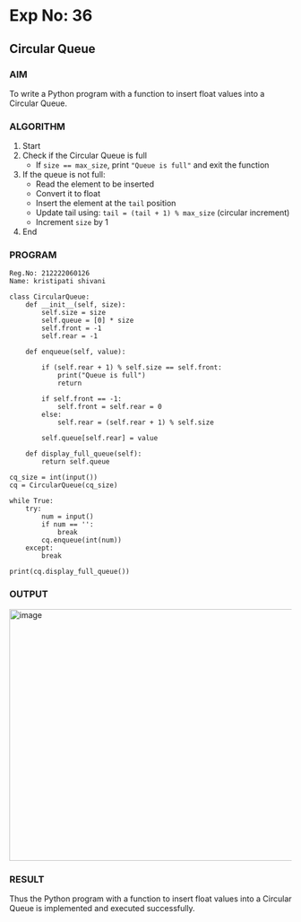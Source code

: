 # Exp No: 36  
## Circular Queue 


### AIM  
To write a Python program with a function to insert float values into a Circular Queue.

### ALGORITHM

1. Start  
2. Check if the Circular Queue is full  
   - If `size == max_size`, print `"Queue is full"` and exit the function  
3. If the queue is not full:  
   - Read the element to be inserted  
   - Convert it to float  
   - Insert the element at the `tail` position  
   - Update tail using: `tail = (tail + 1) % max_size` (circular increment)  
   - Increment `size` by 1  
4. End


### PROGRAM

```
Reg.No: 212222060126
Name: kristipati shivani

class CircularQueue:
    def __init__(self, size):
        self.size = size
        self.queue = [0] * size
        self.front = -1
        self.rear = -1

    def enqueue(self, value):

        if (self.rear + 1) % self.size == self.front:
            print("Queue is full")
            return

        if self.front == -1:
            self.front = self.rear = 0
        else:
            self.rear = (self.rear + 1) % self.size

        self.queue[self.rear] = value

    def display_full_queue(self):
        return self.queue

cq_size = int(input())  
cq = CircularQueue(cq_size)

while True:
    try:
        num = input()
        if num == '':
            break
        cq.enqueue(int(num))
    except:
        break

print(cq.display_full_queue())

```

### OUTPUT
<img width="713" height="449" alt="image" src="https://github.com/user-attachments/assets/9fe0a4c5-6db0-4d92-b002-c9906c22346f" />

### RESULT
Thus the Python program with a function to insert float values into a Circular Queue is implemented and executed successfully.

